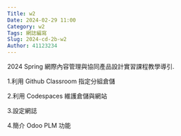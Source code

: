```yaml
---
Title: w2
Date: 2024-02-29 11:00
Category: w2
Tags: 網誌編寫
Slug: 2024-cd-2b-w2
Author: 41123234
---
```


2024 Spring 網際內容管理與協同產品設計實習課程教學導引.

<!-- PELICAN_END_SUMMARY -->

1.利用 Github Classroom 指定分組倉儲

2.利用 Codespaces 維護倉儲與網站

3.設定網誌

4.簡介 Odoo PLM 功能